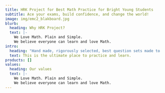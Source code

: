 ```yaml
---
title: HRK Project for Best Math Practice for Bright Young Students
subtitle: Ace your exams, build confidence, and change the world!
image: img/emc2_blakboard.jpg
blurb:
  heading: Why HRK Project?
  text: |-
    We Love Math. Plain and Simple. 
    We believe everyone can learn and love Math.
intro:
  heading: "Hand made, rigorously selected, best question sets made to teach Math. "
  text: This is the ultimate place to practice and learn.
products: []
values:
  heading: Our values
  text: |-
    We Love Math. Plain and Simple. 
    We believe everyone can learn and love Math.
---
```

